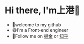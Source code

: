 
# Hi there, I'm上港💖
- 👋welcome to my github
- 😄I'm a Front-end engineer
- 👯Follow me on  [掘金](https://juejin.cn/user/3501316026939336) or [知乎](https://www.zhihu.com/people/Dand-/answers)
